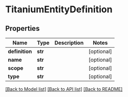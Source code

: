 # TitaniumEntityDefinition


## Properties
Name | Type | Description | Notes
------------ | ------------- | ------------- | -------------
**definition** | **str** |  | [optional] 
**name** | **str** |  | [optional] 
**scope** | **str** |  | [optional] 
**type** | **str** |  | [optional] 

[[Back to Model list]](../README.md#documentation-for-models) [[Back to API list]](../README.md#documentation-for-api-endpoints) [[Back to README]](../README.md)


